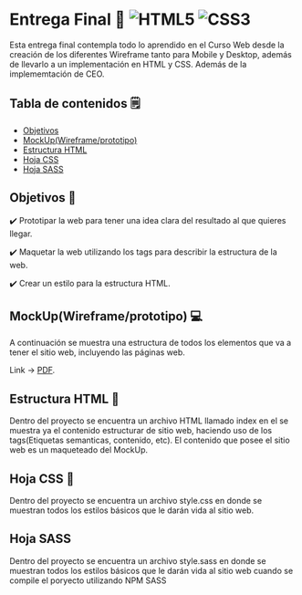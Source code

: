# Entrega Final :open_file_folder: ![HTML5](https://img.shields.io/badge/html5-%23E34F26.svg?style=for-the-badge&logo=html5&logoColor=white) ![CSS3](https://img.shields.io/badge/css3-%231572B6.svg?style=for-the-badge&logo=css3&logoColor=white)

Esta entrega final contempla todo lo aprendido en el Curso Web desde la creación de los diferentes Wireframe tanto para Mobile y Desktop, además de llevarlo a un implementación en HTML y CSS. Además de la implememtación de CEO.

## Tabla de contenidos :spiral_notepad:
- [Objetivos](Objetivos)
- [MockUp(Wireframe/prototipo)](MockUp(Wireframe/prototipo))
- [Estructura HTML]()
- [Hoja CSS]()
- [Hoja SASS]()


## Objetivos :pushpin:

:heavy_check_mark: Prototipar la web para tener una idea clara del resultado al que quieres llegar.

:heavy_check_mark: Maquetar la web utilizando los tags para describir la estructura de la web.

:heavy_check_mark: Crear un estilo para la estructura HTML.


## MockUp(Wireframe/prototipo) :computer:
A continuación se muestra una estructura de todos los elementos que va a tener el sitio web, incluyendo las páginas web.

Link -> [PDF](https://github.com/X-Yams-X/Primera-Pre-Entrega-44830/blob/Master/Pre-Entrega-Wireframe.pdf).

## Estructura HTML :page_with_curl:
Dentro del proyecto se encuentra un archivo HTML llamado index en el se muestra ya el contenido estructurar de sitio web, haciendo uso de los tags(Etiquetas semanticas, contenido, etc). El contenido que posee el sitio web es un maqueteado del MockUp.

## Hoja CSS :page_with_curl:
Dentro del proyecto se encuentra un archivo style.css en donde se muestran todos los estilos básicos que le darán vida al sitio web.

## Hoja SASS 
Dentro del proyecto se encuentra un archivo style.sass en donde se muestran todos los estilos básicos que le darán vida al sitio web cuando se compile el poryecto utilizando NPM SASS


